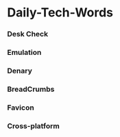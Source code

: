# Daily-Tech-Words

### Desk Check
### Emulation
### Denary
### BreadCrumbs
### Favicon
### Cross-platform
